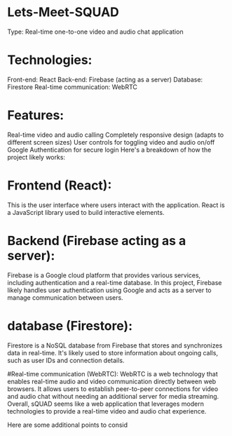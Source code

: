 # Lets-Meet-SQUAD



Type: Real-time one-to-one video and audio chat application
# Technologies:
Front-end: React
Back-end: Firebase (acting as a server)
Database: Firestore
Real-time communication: WebRTC
# Features:
Real-time video and audio calling
Completely responsive design (adapts to different screen sizes)
User controls for toggling video and audio on/off
Google Authentication for secure login
Here's a breakdown of how the project likely works:

# Frontend (React):

This is the user interface where users interact with the application.
React is a JavaScript library used to build interactive elements.
# Backend (Firebase acting as a server):
Firebase is a Google cloud platform that provides various services, including authentication and a real-time database.
In this project, Firebase likely handles user authentication using Google and acts as a server to manage communication between users.


# database (Firestore):
Firestore is a NoSQL database from Firebase that stores and synchronizes data in real-time.
It's likely used to store information about ongoing calls, such as user IDs and connection details.

#Real-time communication (WebRTC):
WebRTC is a web technology that enables real-time audio and video communication directly between web browsers.
It allows users to establish peer-to-peer connections for video and audio chat without needing an additional server for media streaming.
Overall, sQUAD seems like a web application that leverages modern technologies to provide a real-time video and audio chat experience.

Here are some additional points to consid
